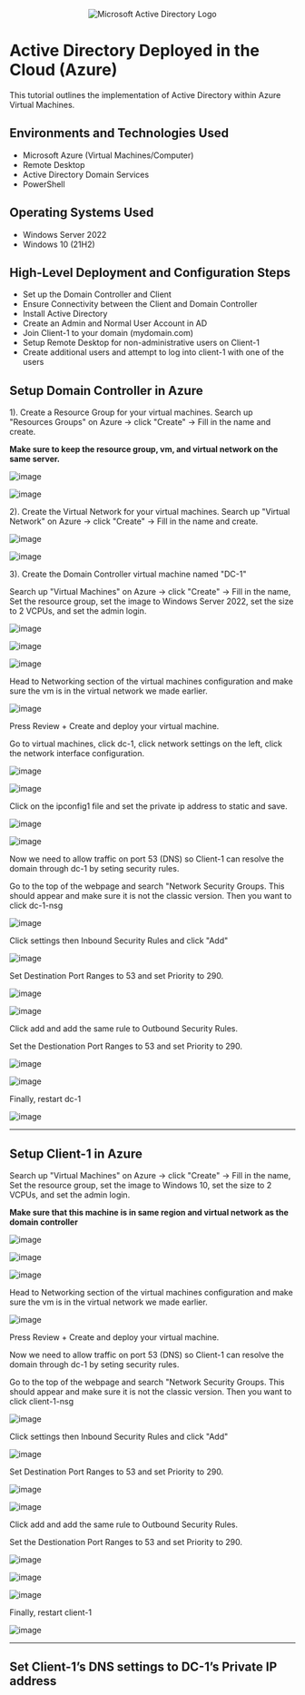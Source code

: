 <p align="center">
<img src="https://i.imgur.com/pU5A58S.png" alt="Microsoft Active Directory Logo"/>
</p>

<h1>Active Directory Deployed in the Cloud (Azure)</h1>
This tutorial outlines the implementation of Active Directory within Azure Virtual Machines.<br />
<h2>Environments and Technologies Used</h2>

- Microsoft Azure (Virtual Machines/Computer)
- Remote Desktop
- Active Directory Domain Services
- PowerShell

<h2>Operating Systems Used </h2>

- Windows Server 2022
- Windows 10 (21H2)

<h2>High-Level Deployment and Configuration Steps</h2>

- Set up the Domain Controller and Client
- Ensure Connectivity between the Client and Domain Controller
- Install Active Directory
- Create an Admin and Normal User Account in AD
- Join Client-1 to your domain (mydomain.com)
- Setup Remote Desktop for non-administrative users on Client-1
- Create additional users and attempt to log into client-1 with one of the users

<h2>Setup Domain Controller in Azure</h2>
<p>1). Create a Resource Group for your virtual machines. Search up "Resources Groups" on Azure -> click "Create" -> Fill in the name and create. 

<b>Make sure to keep the resource group, vm, and virtual network on the same server.</b></p>

![image](https://github.com/user-attachments/assets/9dcd57d5-56f1-452f-964f-ae44e2c065b3)

![image](https://github.com/user-attachments/assets/e7500298-aad0-4cde-9feb-aa84fb4acec6)

<p>2). Create the Virtual Network for your virtual machines. Search up "Virtual Network" on Azure -> click "Create" -> Fill in the name and create.</p>

![image](https://github.com/user-attachments/assets/73b863f7-db20-4f75-8706-1b93bfb9c70f)

![image](https://github.com/user-attachments/assets/cc4e0aca-0fe9-4b0e-993a-ea750240f24e)

<p>3). Create the Domain Controller virtual machine named "DC-1"</p>

<p>Search up "Virtual Machines" on Azure -> click "Create" -> Fill in the name, Set the resource group, set the image to Windows Server 2022, set the size to 2 VCPUs, and set the admin login.</p>

![image](https://github.com/user-attachments/assets/eb8e8336-9df1-4bcc-bb84-a91c657ac4e0)

![image](https://github.com/user-attachments/assets/289e6f66-ee2e-4f27-9baa-4166f8dcb4e9)

![image](https://github.com/user-attachments/assets/6a051fee-0cca-4d48-b922-06ef7007b82c)

<p>Head to Networking section of the virtual machines configuration and make sure the vm is in the virtual network we made earlier.</p>

![image](https://github.com/user-attachments/assets/1e46241f-d2a5-48a7-9f1f-a59c36a0393f)

<p>Press Review + Create and deploy your virtual machine.</p>

<p>Go to virtual machines, click dc-1, click network settings on the left, click the network interface configuration.</p>

![image](https://github.com/user-attachments/assets/b62a016b-642e-4d05-b54f-d0967d4458e8)

![image](https://github.com/user-attachments/assets/4d069397-3ce5-466b-803d-36fe0a821435)

<p>Click on the ipconfig1 file and set the private ip address to static and save.</p>

![image](https://github.com/user-attachments/assets/cac97095-b5a0-47d7-ba2f-2b5804a8aab1)

![image](https://github.com/user-attachments/assets/1a88ce0f-39ea-4ac7-8f71-659be797c71f)

<p>Now we need to allow traffic on port 53 (DNS) so Client-1 can resolve the domain through dc-1 by seting security rules.</p>

<p>Go to the top of the webpage and search "Network Security Groups. This should appear and make sure it is not the classic version. Then you want to click dc-1-nsg</p>

![image](https://github.com/user-attachments/assets/0d5fd48d-0e32-43a6-bab4-155e1c891f05)

<p>Click settings then Inbound Security Rules and click "Add"</p>

![image](https://github.com/user-attachments/assets/0b1fc4a2-95d5-4ee7-9f29-ef70b4670fb0)

<p>Set Destination Port Ranges to 53 and set Priority to 290.</p>

![image](https://github.com/user-attachments/assets/76100c8c-41f7-4560-ac90-809b6a0ae91f)

![image](https://github.com/user-attachments/assets/38fbb728-e4a1-4cf7-9121-a8424d4d5f55)

<p>Click add and add the same rule to Outbound Security Rules.

Set the Destionation Port Ranges to 53 and set Priority to 290.</p>

![image](https://github.com/user-attachments/assets/3bb616f1-5900-4c54-80c3-7591b79eaca8)

![image](https://github.com/user-attachments/assets/d56cd5a6-ac65-428f-aca8-c660f147e369)

<p>Finally, restart dc-1</p>

![image](https://github.com/user-attachments/assets/001ce2dc-cff7-4432-9895-df462095ec47)

<hr>
<h2>Setup Client-1 in Azure</h2>

<p>Search up "Virtual Machines" on Azure -> click "Create" -> Fill in the name, Set the resource group, set the image to Windows 10, set the size to 2 VCPUs, and set the admin login.

<b>Make sure that this machine is in same region and virtual network as the domain controller</b></p>

![image](https://github.com/user-attachments/assets/d423d1d4-9cb1-45f2-853f-40a43c498c61)

![image](https://github.com/user-attachments/assets/860ef986-7e0f-41e3-bd02-1f7db99e5ee7)

![image](https://github.com/user-attachments/assets/9351f51c-4d72-4e8f-aef1-c78ea268ee68)

<p>Head to Networking section of the virtual machines configuration and make sure the vm is in the virtual network we made earlier.</p>

![image](https://github.com/user-attachments/assets/77e579f1-5c77-4bd7-a44e-e9a3deb7164e)

<p>Press Review + Create and deploy your virtual machine.</p>

<p>Now we need to allow traffic on port 53 (DNS) so Client-1 can resolve the domain through dc-1 by seting security rules.</p>

<p>Go to the top of the webpage and search "Network Security Groups. This should appear and make sure it is not the classic version. Then you want to click client-1-nsg</p>

![image](https://github.com/user-attachments/assets/8b40ef82-d011-4409-9c11-2a83c351cba3)

<p>Click settings then Inbound Security Rules and click "Add"</p>

![image](https://github.com/user-attachments/assets/a16d0868-c08b-45bf-b296-931b1ce8adb0)

<p>Set Destination Port Ranges to 53 and set Priority to 290.</p>

![image](https://github.com/user-attachments/assets/bb6660d9-b6a7-4373-8d8b-ed7a38568d69)

![image](https://github.com/user-attachments/assets/090a3ea1-24d5-4045-97aa-4b222aa14e6c)

<p>Click add and add the same rule to Outbound Security Rules.

Set the Destionation Port Ranges to 53 and set Priority to 290.</p>

![image](https://github.com/user-attachments/assets/c351dd21-3f6d-4477-8123-129238ab5d64)

![image](https://github.com/user-attachments/assets/bb6660d9-b6a7-4373-8d8b-ed7a38568d69)

![image](https://github.com/user-attachments/assets/090a3ea1-24d5-4045-97aa-4b222aa14e6c)

<p>Finally, restart client-1</p>

![image](https://github.com/user-attachments/assets/e7e306a3-e687-42a8-a6ef-1c2c066625ed)

<hr>
<h2>Set Client-1’s DNS settings to DC-1’s Private IP address</h2>

<p></p>
